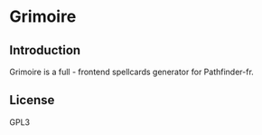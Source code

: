# Grimoire

## Introduction

Grimoire is a full - frontend spellcards generator for Pathfinder-fr.

## License

GPL3
